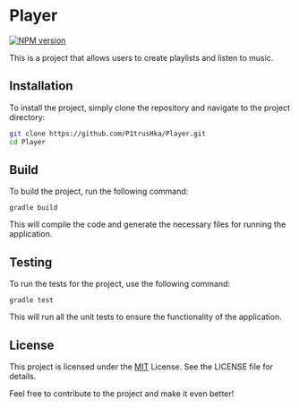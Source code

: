 # Player

[![NPM version](https://img.shields.io/npm/v/unconfig?color=CC8899&label=)](https://github.com/P1trusHka/Player)

This is a project that allows users to create playlists and listen to music.

## Installation

To install the project, simply clone the repository and navigate to the project directory:
```bash
git clone https://github.com/P1trusHka/Player.git
cd Player
```

## Build

To build the project, run the following command:
```
gradle build
```

This will compile the code and generate the necessary files for running the application.

## Testing

To run the tests for the project, use the following command:
```
gradle test
```

This will run all the unit tests to ensure the functionality of the application.

## License

This project is licensed under the [MIT](https://github.com/P1trusHka/Player/blob/master/LICENSE) License. See the LICENSE file for details.

Feel free to contribute to the project and make it even better!
